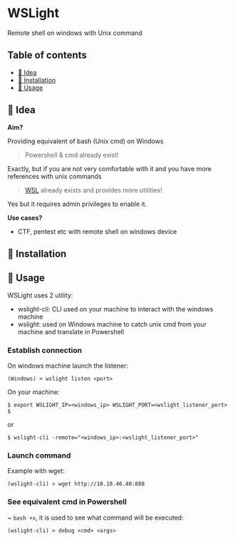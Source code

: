 
# WSLight

Remote shell on windows with Unix command

##  Table of contents

 - [🔦 Idea](#-idea)
 - [💺 Installation](#-installation)
 - [🚀 Usage](#-usage)
	
## 🔦 Idea
**Aim?**

Providing equivalent of bash (Unix cmd) on Windows

> Powershell & cmd already exist!

Exactly, but if you are not very comfortable with it and you have more references with unix commands

> [WSL](https://itsfoss.com/install-bash-on-windows/) already exists  and provides more utilities!

Yes but it requires  admin privileges to enable it. 



**Use cases?**

 - CTF, pentest etc with remote shell on windows device


 ## 💺 Installation

 ## 🚀 Usage 
 
 WSLight uses 2 utility:

 - wslight-cli: CLI used on your machine to interact with the windows machine
 - wslight: used on Windows machine to catch unix cmd from your machine and translate in Powershell

### Establish connection
On windows machine launch the listener:

    (Windows) > wslight listen <port>

On your machine:
```
$ export WSLIGHT_IP=<windows_ip> WSLIGHT_PORT=<wslight_listener_port>
$ 
```
or
```
$ wslight-cli -remote="<windows_ip>:<wslight_listener_port>"
```

### Launch command
Example with wget:

    (wslight-cli) > wget http://10.10.40.40:888
 
### See equivalent cmd in Powershell
~ `bash +x`, it is used to see what command will be executed:

    (wslight-cli) > debug <cmd> <args>

